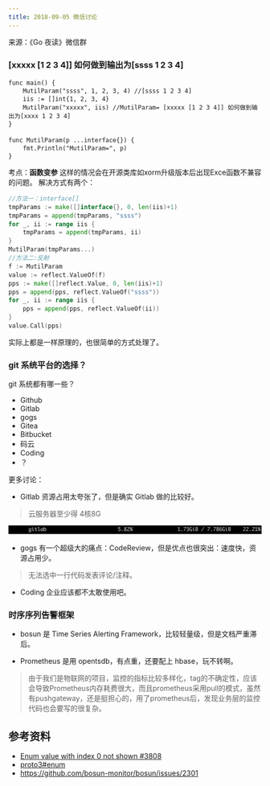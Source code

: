 ```yaml
---
title: 2018-09-05 微信讨论
---
```

来源：《Go 夜读》微信群

### [xxxxx [1 2 3 4]] 如何做到输出为[ssss 1 2 3 4]

```golang
func main() {
	MutilParam("ssss", 1, 2, 3, 4) //[ssss 1 2 3 4]
	iis := []int{1, 2, 3, 4}
	MutilParam("xxxxx", iis) //MutilParam= [xxxxx [1 2 3 4]] 如何做到输出为[xxxx 1 2 3 4]
}

func MutilParam(p ...interface{}) {
	fmt.Println("MutilParam=", p)
}
```
考点：**函数变参**
这样的情况会在开源类库如xorm升级版本后出现Exce函数不兼容的问题。
解决方式有两个：
```go
//方法一：interface[]
tmpParams := make([]interface{}, 0, len(iis)+1)
tmpParams = append(tmpParams, "ssss")
for _, ii := range iis {
    tmpParams = append(tmpParams, ii)
}
MutilParam(tmpParams...)
//方法二:反射
f := MutilParam
value := reflect.ValueOf(f)
pps := make([]reflect.Value, 0, len(iis)+1)
pps = append(pps, reflect.ValueOf("ssss"))
for _, ii := range iis {
    pps = append(pps, reflect.ValueOf(ii))
}
value.Call(pps)
```
实际上都是一样原理的，也很简单的方式处理了。

### git 系统平台的选择？

git 系统都有哪一些？

- Github
- Gitlab
- gogs
- Gitea
- Bitbucket
- 码云
- Coding
- ？

更多讨论：

- Gitlab 资源占用太夸张了，但是确实 Gitlab 做的比较好。

>云服务器至少得 4核8G

![](/static/images/2018-09-05-gitlab.png)

- gogs 有一个超级大的痛点：CodeReview，但是优点也很突出：速度快，资源占用少。

>无法选中一行代码发表评论/注释。

- Coding 企业应该都不太敢使用吧。

### 时序序列告警框架

- bosun 是 Time Series Alerting Framework，比较轻量级，但是文档严重滞后。

- Prometheus 是用 opentsdb，有点重，还要配上 hbase，玩不转啊。

>由于我们是物联网的项目，监控的指标比较多样化，tag的不确定性，应该会导致Prometheus内存耗费很大，而且prometheus采用pull的模式，虽然有pushgateway，还是挺担心的，用了prometheus后，发现业务层的监控代码也会要写的很复杂。

## 参考资料

- [Enum value with index 0 not shown #3808](https://github.com/protocolbuffers/protobuf/issues/3808)
- [proto3#enum](https://developers.google.com/protocol-buffers/docs/proto3#enum)
- https://github.com/bosun-monitor/bosun/issues/2301

